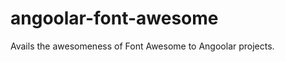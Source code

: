 angoolar-font-awesome
====================

Avails the awesomeness of Font Awesome to Angoolar projects.
